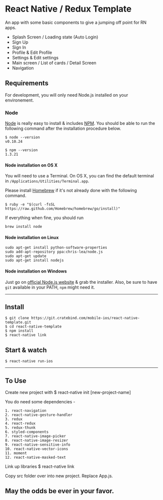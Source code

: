 # React Native / Redux Template

An app with some basic components to give a jumping off point for RN apps.

* Splash Screen / Loading state (Auto Login)
* Sign Up
* Sign In
* Profile & Edit Profile
* Settings & Edit settings
* Main screen / List of cards / Detail Screen
* Navigation

## Requirements

For development, you will only need Node.js installed on your environement.

### Node

[Node](http://nodejs.org/) is really easy to install & includes [NPM](https://npmjs.org/).
You should be able to run the following command after the installation procedure
below.

    $ node --version
    v0.10.24

    $ npm --version
    1.3.21

#### Node installation on OS X

You will need to use a Terminal. On OS X, you can find the default terminal in
`/Applications/Utilities/Terminal.app`.

Please install [Homebrew](http://brew.sh/) if it's not already done with the following command.

    $ ruby -e "$(curl -fsSL https://raw.github.com/Homebrew/homebrew/go/install)"

If everything when fine, you should run

    brew install node

#### Node installation on Linux

    sudo apt-get install python-software-properties
    sudo add-apt-repository ppa:chris-lea/node.js
    sudo apt-get update
    sudo apt-get install nodejs

#### Node installation on Windows

Just go on [official Node.js website](http://nodejs.org/) & grab the installer.
Also, be sure to have `git` available in your PATH, `npm` might need it.

---

## Install

    $ git clone https://git.cratebind.com/mobile-ios/react-native-template.git
    $ cd react-native-template
    $ npm install
    $ react-native link

## Start & watch

    $ react-native run-ios

---

## To Use

Create new project with
    $ react-native init [new-project-name]

You do need some dependencies -

    1. react-navigation
    2. react-native-gesture-handler
    3. redux
    4. react-redux
    5. redux-thunk
    6. styled-components
    7. react-native-image-picker
    8. react-native-image-resizer
    9. react-native-sensitive-info
    10. react-native-vector-icons
    11. moment
    12. react-native-masked-text

Link up libraries
    $ react-native link

Copy src folder over into new project.
Replace App.js.

## May the odds be ever in your favor.

